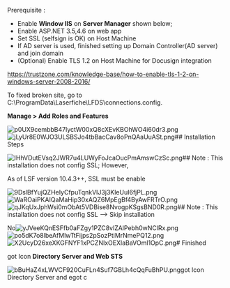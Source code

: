 Prerequisite :

- Enable **Window IIS** on **Server Manager** shown below;
- Enable ASP.NET 3.5,4.6 on web app
- Set SSL (selfsign is OK) on Host Machine
- If AD server is used, finished setting up Domain Controller(AD server) and join domain
- (Optional) Enable TLS 1.2 on Host Machine for Docusign integration

https://trustzone.com/knowledge-base/how-to-enable-tls-1-2-on-windows-server-2008-2016/

To fixed broken site, go to   
C:\\ProgramData\\Laserfiche\\LFDS\\connections.config.

**Manage &gt; Add Roles and Features**

![p0UX9cembbB47lyctW00xQ8cXEvKBOhWO4i60dr3.png](https://tettra-production.s3.us-west-2.amazonaws.com/0d6efb4f154041e899af17bdcd19c1b5/da03ed883cdd7d743a3fdd74ff62975a/d822b155a4112474fdb7aea5ee22465e/09a2db589f601a66b75b3ab00cdfe769/p0UX9cembbB47lyctW00xQ8cXEvKBOhWO4i60dr3.png)![jLyUr8E0WJO3ULSBSJo4tbBacCav8oPnQAaUuASt.png](https://tettra-production.s3.us-west-2.amazonaws.com/0d6efb4f154041e899af17bdcd19c1b5/da03ed883cdd7d743a3fdd74ff62975a/d822b155a4112474fdb7aea5ee22465e/09a2db589f601a66b75b3ab00cdfe769/jLyUr8E0WJO3ULSBSJo4tbBacCav8oPnQAaUuASt.png)## Installation Steps

![IHhVDutEVsq2JWR7u4LUWyFoJcaOucPmAmswCzSc.png](https://tettra-production.s3.us-west-2.amazonaws.com/0d6efb4f154041e899af17bdcd19c1b5/da03ed883cdd7d743a3fdd74ff62975a/d822b155a4112474fdb7aea5ee22465e/09a2db589f601a66b75b3ab00cdfe769/IHhVDutEVsq2JWR7u4LUWyFoJcaOucPmAmswCzSc.png)## Note : This installation does not config SSL; However,

As of LSF version 10.4.3++, SSL must be enable

![9DslBfYujQZHeIyCfpuTqnkVIJ3j3KleUuI6fjPL.png](https://tettra-production.s3.us-west-2.amazonaws.com/0d6efb4f154041e899af17bdcd19c1b5/da03ed883cdd7d743a3fdd74ff62975a/d822b155a4112474fdb7aea5ee22465e/09a2db589f601a66b75b3ab00cdfe769/9DslBfYujQZHeIyCfpuTqnkVIJ3j3KleUuI6fjPL.png)![WaROaiPKAIQaMaHip30xAQZ6MpEgBf4ByAwFRTrO.png](https://tettra-production.s3.us-west-2.amazonaws.com/0d6efb4f154041e899af17bdcd19c1b5/da03ed883cdd7d743a3fdd74ff62975a/d822b155a4112474fdb7aea5ee22465e/09a2db589f601a66b75b3ab00cdfe769/WaROaiPKAIQaMaHip30xAQZ6MpEgBf4ByAwFRTrO.png)![qJKqUxJphWsi0mObAt5VDBise8NvogpKSgsBND0R.png](https://tettra-production.s3.us-west-2.amazonaws.com/0d6efb4f154041e899af17bdcd19c1b5/da03ed883cdd7d743a3fdd74ff62975a/d822b155a4112474fdb7aea5ee22465e/09a2db589f601a66b75b3ab00cdfe769/qJKqUxJphWsi0mObAt5VDBise8NvogpKSgsBND0R.png)## Note : This installation does not config SSL --&gt; Skip installation

No![yJVeeKQnESFfb0aFZgy1PZC8vlZAlPebh0wNClRx.png](https://tettra-production.s3.us-west-2.amazonaws.com/0d6efb4f154041e899af17bdcd19c1b5/da03ed883cdd7d743a3fdd74ff62975a/d822b155a4112474fdb7aea5ee22465e/09a2db589f601a66b75b3ab00cdfe769/yJVeeKQnESFfb0aFZgy1PZC8vlZAlPebh0wNClRx.png)![po5dK7o8lbeAfMlwTtFijps2pSozPtiMrNmePQ12.png](https://tettra-production.s3.us-west-2.amazonaws.com/0d6efb4f154041e899af17bdcd19c1b5/da03ed883cdd7d743a3fdd74ff62975a/d822b155a4112474fdb7aea5ee22465e/09a2db589f601a66b75b3ab00cdfe769/po5dK7o8lbeAfMlwTtFijps2pSozPtiMrNmePQ12.png)![X2UcyD26xeXKGFNYF1xPCZNIxOEXlaBaVOml1OpC.png](https://tettra-production.s3.us-west-2.amazonaws.com/0d6efb4f154041e899af17bdcd19c1b5/da03ed883cdd7d743a3fdd74ff62975a/d822b155a4112474fdb7aea5ee22465e/09a2db589f601a66b75b3ab00cdfe769/X2UcyD26xeXKGFNYF1xPCZNIxOEXlaBaVOml1OpC.png)# Finished

got Icon **Directory Server and Web STS**

![bBuHaZ4xLWVCF920CuFLn4Suf7GBLh4cQqFuBhPU.png](https://tettra-production.s3.us-west-2.amazonaws.com/0d6efb4f154041e899af17bdcd19c1b5/da03ed883cdd7d743a3fdd74ff62975a/d822b155a4112474fdb7aea5ee22465e/09a2db589f601a66b75b3ab00cdfe769/bBuHaZ4xLWVCF920CuFLn4Suf7GBLh4cQqFuBhPU.png)got Icon Directory Server and egot c